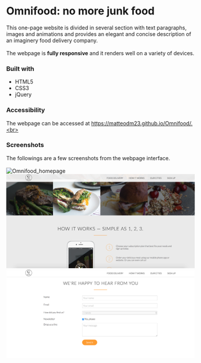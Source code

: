 # Omnifood: no more junk food

This one-page website is divided in several section with text paragraphs, images and animations and provides an elegant and concise description of an imaginery food delivery company.<br><br>
The webpage is **fully responsive** and it renders well on a variety of devices.<br>

### Built with
* HTML5
* CSS3
* jQuery

### Accessibility
The webpage can be accessed at https://matteodm23.github.io/Omnifood/.<br>

### Screenshots
The followings are a few screenshots from the webpage interface.<br><br>
![Omnifood_homepage](Omnifood_homepage.png)
<br>
![Omnifood_screenshot_2](Omnifood_screenshot_2.png)
<br>
![Omnifood_screenshot_3](Omnifood_screenshot_3.png)
